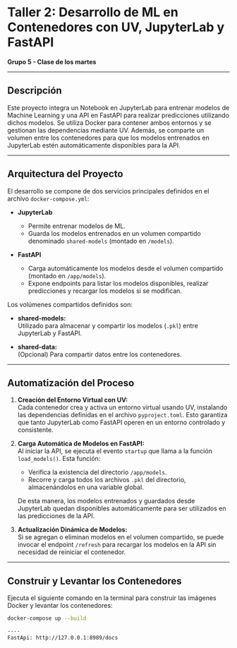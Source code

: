 # Taller 2: Desarrollo de ML en Contenedores con UV, JupyterLab y FastAPI  
**Grupo 5 - Clase de los martes**

---

## Descripción

Este proyecto integra un Notebook en JupyterLab para entrenar modelos de Machine Learning y una API en FastAPI para realizar predicciones utilizando dichos modelos. Se utiliza Docker para contener ambos entornos y se gestionan las dependencias mediante UV. Además, se comparte un volumen entre los contenedores para que los modelos entrenados en JupyterLab estén automáticamente disponibles para la API.

---

## Arquitectura del Proyecto

El desarrollo se compone de dos servicios principales definidos en el archivo `docker-compose.yml`:

- **JupyterLab**  
  - Permite entrenar modelos de ML.
  - Guarda los modelos entrenados en un volumen compartido denominado `shared-models` (montado en `/models`).

- **FastAPI**  
  - Carga automáticamente los modelos desde el volumen compartido (montado en `/app/models`).
  - Expone endpoints para listar los modelos disponibles, realizar predicciones y recargar los modelos si se modifican.

Los volúmenes compartidos definidos son:

- **shared-models:**  
  Utilizado para almacenar y compartir los modelos (`.pkl`) entre JupyterLab y FastAPI.
  
- **shared-data:**  
  (Opcional) Para compartir datos entre los contenedores.

---

## Automatización del Proceso

1. **Creación del Entorno Virtual con UV:**  
   Cada contenedor crea y activa un entorno virtual usando UV, instalando las dependencias definidas en el archivo `pyproject.toml`. Esto garantiza que tanto JupyterLab como FastAPI operen en un entorno controlado y consistente.

2. **Carga Automática de Modelos en FastAPI:**  
   Al iniciar la API, se ejecuta el evento `startup` que llama a la función `load_models()`. Esta función:
   - Verifica la existencia del directorio `/app/models`.
   - Recorre y carga todos los archivos `.pkl` del directorio, almacenándolos en una variable global.
   
   De esta manera, los modelos entrenados y guardados desde JupyterLab quedan disponibles automáticamente para ser utilizados en las predicciones de la API.

3. **Actualización Dinámica de Modelos:**  
   Si se agregan o eliminan modelos en el volumen compartido, se puede invocar el endpoint `/refresh` para recargar los modelos en la API sin necesidad de reiniciar el contenedor.

---

## Construir y Levantar los Contenedores

Ejecuta el siguiente comando en la terminal para construir las imágenes Docker y levantar los contenedores:

```bash
docker-compose up --build

----
FastApi: http://127.0.0.1:8989/docs

